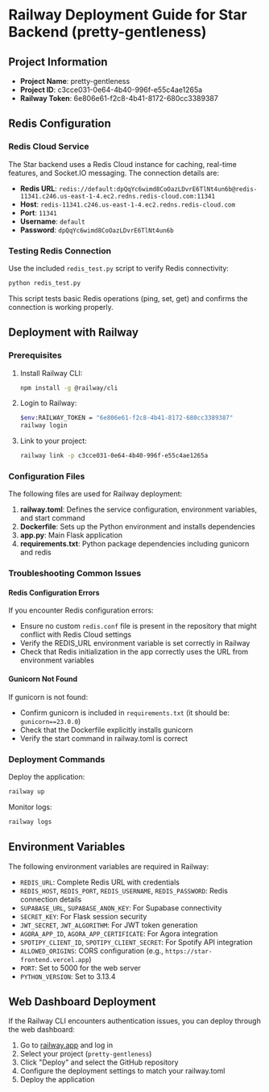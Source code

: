 # Railway Deployment Guide for Star Backend (pretty-gentleness)

## Project Information

- **Project Name**: pretty-gentleness
- **Project ID**: c3cce031-0e64-4b40-996f-e55c4ae1265a
- **Railway Token**: 6e806e61-f2c8-4b41-8172-680cc3389387

## Redis Configuration

### Redis Cloud Service

The Star backend uses a Redis Cloud instance for caching, real-time features, and Socket.IO messaging. The connection details are:

- **Redis URL**: `redis://default:dpQqYc6wimd8CoOazLDvrE6TlNt4un6b@redis-11341.c246.us-east-1-4.ec2.redns.redis-cloud.com:11341`
- **Host**: `redis-11341.c246.us-east-1-4.ec2.redns.redis-cloud.com`
- **Port**: `11341`
- **Username**: `default`
- **Password**: `dpQqYc6wimd8CoOazLDvrE6TlNt4un6b`

### Testing Redis Connection

Use the included `redis_test.py` script to verify Redis connectivity:

```bash
python redis_test.py
```

This script tests basic Redis operations (ping, set, get) and confirms the connection is working properly.

## Deployment with Railway

### Prerequisites

1. Install Railway CLI:
   ```bash
   npm install -g @railway/cli
   ```
2. Login to Railway:
   ```bash
   $env:RAILWAY_TOKEN = "6e806e61-f2c8-4b41-8172-680cc3389387"
   railway login
   ```
3. Link to your project:
   ```bash
   railway link -p c3cce031-0e64-4b40-996f-e55c4ae1265a
   ```

### Configuration Files

The following files are used for Railway deployment:

1. **railway.toml**: Defines the service configuration, environment variables, and start command
2. **Dockerfile**: Sets up the Python environment and installs dependencies
3. **app.py**: Main Flask application
4. **requirements.txt**: Python package dependencies including gunicorn and redis

### Troubleshooting Common Issues

#### Redis Configuration Errors

If you encounter Redis configuration errors:

- Ensure no custom `redis.conf` file is present in the repository that might conflict with Redis Cloud settings
- Verify the REDIS_URL environment variable is set correctly in Railway
- Check that Redis initialization in the app correctly uses the URL from environment variables

#### Gunicorn Not Found

If gunicorn is not found:

- Confirm gunicorn is included in `requirements.txt` (it should be: `gunicorn==23.0.0`)
- Check that the Dockerfile explicitly installs gunicorn
- Verify the start command in railway.toml is correct

### Deployment Commands

Deploy the application:

```bash
railway up
```

Monitor logs:

```bash
railway logs
```

## Environment Variables

The following environment variables are required in Railway:

- `REDIS_URL`: Complete Redis URL with credentials
- `REDIS_HOST`, `REDIS_PORT`, `REDIS_USERNAME`, `REDIS_PASSWORD`: Redis connection details
- `SUPABASE_URL`, `SUPABASE_ANON_KEY`: For Supabase connectivity
- `SECRET_KEY`: For Flask session security
- `JWT_SECRET`, `JWT_ALGORITHM`: For JWT token generation
- `AGORA_APP_ID`, `AGORA_APP_CERTIFICATE`: For Agora integration
- `SPOTIPY_CLIENT_ID`, `SPOTIPY_CLIENT_SECRET`: For Spotify API integration
- `ALLOWED_ORIGINS`: CORS configuration (e.g., `https://star-frontend.vercel.app`)
- `PORT`: Set to 5000 for the web server
- `PYTHON_VERSION`: Set to 3.13.4

## Web Dashboard Deployment

If the Railway CLI encounters authentication issues, you can deploy through the web dashboard:

1. Go to [railway.app](https://railway.app) and log in
2. Select your project (`pretty-gentleness`)
3. Click "Deploy" and select the GitHub repository
4. Configure the deployment settings to match your railway.toml
5. Deploy the application
